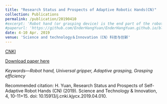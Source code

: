 ```yaml
---
title: "Research Status and Prospects of Adaptive Robotic Hands(CN)"
collection: Publications
permalink: /publication/20190410
#excerpt: 'Robot hand (or grasping device) is the end part of the robot grasping objects, and the most important part of the robot grasping, operating and helping human beings. It is also the hot spot and difficult point of international research at present. This paper reviews the development of robot hand at home and abroad, introduces the current research status of adaptive robot hand, and analyzes the development trend of adaptive robot hand.'
#paperurl: 'https://github.com/EnderHangYuan/EnderHangYuan.github.io/blob/master/_publications/2019-4-10-Research%20Status%20and%20Prospects%20of%20Adaptive%20Robotic%20Hands-number-2.pdf'
date: 4-10 Apr. 2019
venue: 'Science and technology＆Innovation（CN）科技与创新'
---
```


[CNKI](https://chn.oversea.cnki.net/KCMS/detail/detail.aspx?dbcode=CJFD&dbname=CJFDLAST2019&filename=KJYX201904004&uniplatform=OVERSEAS_CHS&v=qOe-p9l7atrFnYwgwLhH0fucgfWwjvssoU41uOeOk7OmVPZ8oVzElCv4q0oytQJf)

[Download paper here](https://github.com/EnderHangYuan/EnderHangYuan.github.io/blob/master/_publications/2019-4-10-Research%20Status%20and%20Prospects%20of%20Adaptive%20Robotic%20Hands-number-2.pdf)

<i>Keywords—Robot hand, Universal gripper, Adaptive grasping, Grasping efficiency</i>

Recommended citation: H. Yuan, Research Status and Prospects of Self-Adaptive Robot Hands (CN) (2019). Science and Technology & Innovation, 4, 10-11+15. doi: 10.15913/j.cnki.kjycx.2019.04.010.
